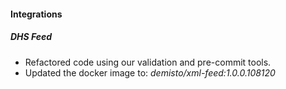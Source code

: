 
#### Integrations

##### DHS Feed

- Refactored code using our validation and pre-commit tools.
- Updated the docker image to: *demisto/xml-feed:1.0.0.108120*